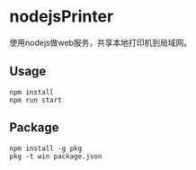 # nodejsPrinter
使用nodejs做web服务，共享本地打印机到局域网。

## Usage
```
npm install
npm run start
```
## Package
```
npm install -g pkg
pkg -t win package.json
```